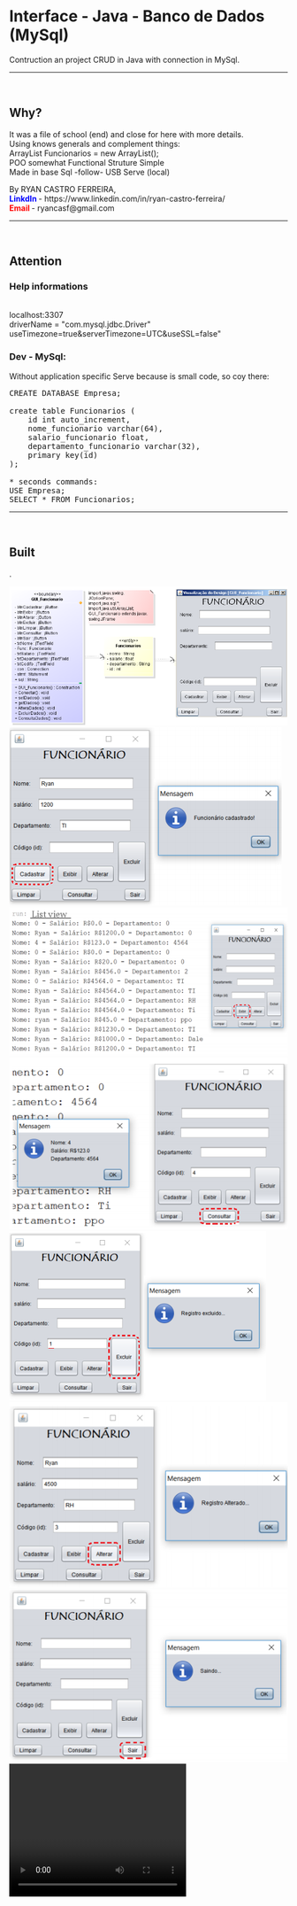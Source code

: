 <h1>Interface - Java - Banco de Dados (MySql)</h1>
<p>Contruction an project CRUD in Java with connection in MySql.</p>

<hr><br>
<h2>Why?</h2>
<p>It was a file of school (end) and close for here with more details. <br>
Using knows generals and complement things: <br>
ArrayList<String> Funcionarios = new ArrayList(); <br>
POO somewhat Functional Struture Simple <br>
Made in base Sql -follow- USB Serve (local)</p>
By RYAN CASTRO FERREIRA,<br>
<b style="color: blue;">LinkdIn </b>- https://www.linkedin.com/in/ryan-castro-ferreira/ <br>
<b style="color: red;">Email </b>- ryancasf@gmail.com <br>

<hr><br>
<h2>Attention</h2>
<p><h3>Help informations</h3> <br>
localhost:3307 <br>
driverName = "com.mysql.jdbc.Driver" <br>
useTimezone=true&serverTimezone=UTC&useSSL=false"</p>

<h3>Dev - MySql:</h3>
<p>Without application specific Serve because is small code, so coy there:</p>

<pre>
CREATE DATABASE Empresa;

create table Funcionarios (
	id int auto_increment,
 	nome_funcionario varchar(64),
 	salario_funcionario float,
 	departamento_funcionario varchar(32),
 	primary key(id)
);

* seconds commands:
USE Empresa;
SELECT * FROM Funcionarios;
</pre>

<hr><br>
<h2>Built </h2>
<p>.</p>
<img src="img/Diagrama_Classe.PNG">
<img src="img/ScreenS-Func01.PNG">
<img src="img/ScreenS-Func02.PNG">
<img src="img/ScreenS-Func03.PNG">
<img src="img/ScreenS-Func04.PNG">
<img src="img/ScreenS-Func05.PNG">
<img src="img/ScreenS-Func06.PNG">
<video width="320" height="240" controls><source src="img/videoProjetoFinalJava.avi" type="video/avi"></video>